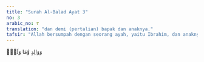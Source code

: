 ```yaml
---
title: "Surah Al-Balad Ayat 3"
no: 3
arabic_no: ٣
translation: "dan demi (pertalian) bapak dan anaknya."
tafsir: "Allah bersumpah dengan seorang ayah, yaitu Ibrahim, dan anaknya, yaitu Ismail yang nanti menurunkan Nabi Muhammad. Dengan demikian, Allah bersumpah dengan nenek moyang Nabi Muhammad setelah sebelumnya Allah bersumpah dengan beliau dan kota kelahiran beliau, yang menunjukkan pertalian kedua nabi tersebut. Ada pula yang menafsirkan \"ayah\" dengan Adam yang merupakan ayah umat manusia dan anak cucunya yang lahir sesudah itu siapa saja."
---
```

وَوَالِدٍ وَّمَا وَلَدَۙ